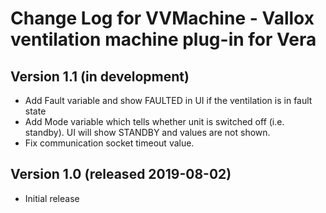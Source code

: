 # Change Log for VVMachine - Vallox ventilation machine plug-in for Vera #

## Version 1.1 (in development)
* Add Fault variable and show FAULTED in UI if the ventilation is in fault state
* Add Mode variable which tells whether unit is switched off (i.e. standby). UI will show STANDBY and values are not shown.
* Fix communication socket timeout value.

## Version 1.0 (released 2019-08-02)
* Initial release
